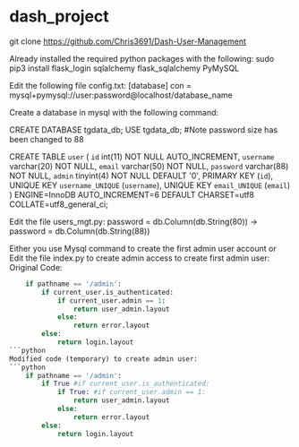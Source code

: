 # dash_project
git clone https://github.com/Chris3691/Dash-User-Management

Already installed the required python packages with the following:
sudo pip3 install flask_login sqlalchemy flask_sqlalchemy PyMySQL


Edit the following file config.txt:
[database]
con = mysql+pymysql://user:password@localhost/database_name

Create a database in mysql with the following command:

CREATE DATABASE tgdata_db;
USE tgdata_db;
#Note password size has been changed to 88

CREATE TABLE `user` (
  `id` int(11) NOT NULL AUTO_INCREMENT,
  `username` varchar(20) NOT NULL,
  `email` varchar(50) NOT NULL,
  `password` varchar(88) NOT NULL,
  `admin` tinyint(4) NOT NULL DEFAULT '0',
  PRIMARY KEY (`id`),
  UNIQUE KEY `username_UNIQUE` (`username`),
  UNIQUE KEY `email_UNIQUE` (`email`)
) ENGINE=InnoDB AUTO_INCREMENT=6 DEFAULT CHARSET=utf8 COLLATE=utf8_general_ci;


Edit the file users_mgt.py:
password = db.Column(db.String(80)) -> password = db.Column(db.String(88))

Either you use Mysql command to create the first admin user account or Edit the file index.py to create admin access to create first admin user:
Original Code:
```python
    if pathname == '/admin':
        if current_user.is_authenticated:
            if current_user.admin == 1:
                return user_admin.layout
            else:
                return error.layout
        else:
            return login.layout
```python
Modified code (temporary) to create admin user:
```python
    if pathname == '/admin':
        if True #if current_user.is_authenticated:
            if True: #if current_user.admin == 1:
                return user_admin.layout
            else:
                return error.layout
        else:
            return login.layout
```
